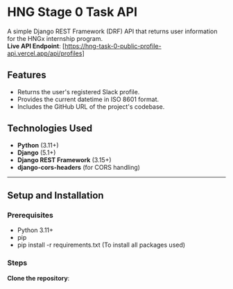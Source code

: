 # HNG Stage 0 Task API

A simple Django REST Framework (DRF) API that returns user information for the HNGx internship program.  
**Live API Endpoint**: [https://hng-task-0-public-profile-api.vercel.app/api/profiles]


## Features
- Returns the user's registered Slack profile.
- Provides the current datetime in ISO 8601 format.
- Includes the GitHub URL of the project's codebase.

## Technologies Used
- **Python** (3.11+)
- **Django** (5.1+)
- **Django REST Framework** (3.15+)
- **django-cors-headers** (for CORS handling)

---

## Setup and Installation

### Prerequisites
- Python 3.11+
- pip
- pip install -r requirements.txt (To install all packages used)

### Steps
 **Clone the repository**:
 
  
   
